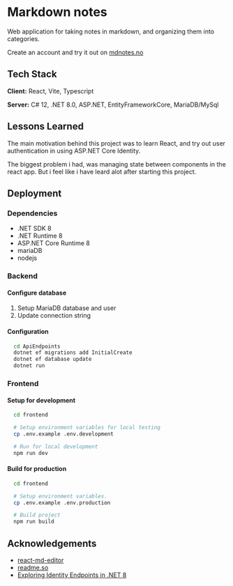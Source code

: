 # Markdown notes

Web application for taking notes in markdown, and organizing them into categories.

Create an account and try it out on [mdnotes.no](https://mdnotes.no/)

## Tech Stack

**Client:** React, Vite, Typescript

**Server:** C# 12, .NET 8.0, ASP.NET, EntityFrameworkCore, MariaDB/MySql
## Lessons Learned

The main motivation behind this project was to learn React, and try out user authentication in using ASP.NET Core Identity.

The biggest problem i had, was managing state between components in the react app. But i feel like i have leard alot after starting this project.
## Deployment

### Dependencies
- .NET SDK 8
- .NET Runtime 8
- ASP.NET Core Runtime 8
- mariaDB
- nodejs

### Backend

#### Configure database

  1. Setup MariaDB database and user
  2. Update connection string

#### Configuration

```bash
  cd ApiEndpoints
  dotnet ef migrations add InitialCreate
  dotnet ef database update
  dotnet run
```

### Frontend

#### Setup for development
```bash
  cd frontend

  # Setup environment variables for local testing
  cp .env.example .env.development

  # Run for local development
  npm run dev
```

#### Build for production
```bash
  cd frontend

  # Setup environment variables.
  cp .env.example .env.production

  # Build project
  npm run build
```

## Acknowledgements

 - [react-md-editor](https://github.com/uiwjs/react-md-editor)
 - [readme.so](https://readme.so/editor)
 - [Exploring Identity Endpoints in .NET 8](https://dev.to/grontis/exploring-identity-endpoints-in-net-8-3lid)
